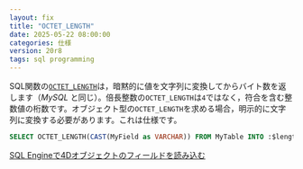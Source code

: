 ```yaml
---
layout: fix
title: "OCTET_LENGTH"
date: 2025-05-22 08:00:00
categories: 仕様
version: 20r8
tags: sql programming
---
```


SQL関数の[`OCTET_LENGTH`](https://doc.4d.com/4Dv20/4D/20/OCTET-LENGTH.300-6342086.ja.html)は，暗黙的に値を文字列に変換してからバイト数を返します（*MySQL* と同じ）。倍長整数の`OCTET_LENGTH`は`4`ではなく，符合を含む整数値の桁数です。オブジェクト型の`OCTET_LENGTH`を求める場合，明示的に文字列に変換する必要があります。これは仕様です。

```sql
SELECT OCTET_LENGTH(CAST(MyField as VARCHAR)) FROM MyTable INTO :$length;
```

<i class="fa fa-external-link" aria-hidden="true"></i> [SQL Engineで4Dオブジェクトのフィールドを読み込む](https://blog.4d.com/ja/read-4d-object-fields-with-sql-engine/)